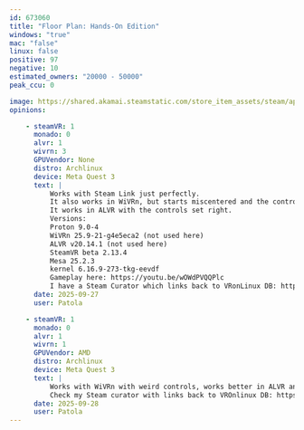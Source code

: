 ```yaml
---
id: 673060
title: "Floor Plan: Hands-On Edition"
windows: "true"
mac: "false"
linux: false
positive: 97
negative: 10
estimated_owners: "20000 - 50000"
peak_ccu: 0

image: https://shared.akamai.steamstatic.com/store_item_assets/steam/apps/673060/header.jpg?t=1646317595
opinions:

    - steamVR: 1
      monado: 0
      alvr: 1
      wivrn: 3
      GPUVendor: None
      distro: Archlinux
      device: Meta Quest 3
      text: |
          Works with Steam Link just perfectly.
          It also works in WiVRn, but starts miscentered and the controls are different and very bad there (you have to select stuff by pressing the thumbstick).
          It works in ALVR with the controls set right.
          Versions:
          Proton 9.0-4
          WiVRn 25.9-21-g4e5eca2 (not used here)
          ALVR v20.14.1 (not used here)
          SteamVR beta 2.13.4
          Mesa 25.2.3
          kernel 6.16.9-273-tkg-eevdf
          Gameplay here: https://youtu.be/wOWdPVQQPlc
          I have a Steam Curator which links back to VRonLinux DB: https://store.steampowered.com/curator/45753882-VR-Linux
      date: 2025-09-27
      user: Patola

    - steamVR: 1
      monado: 0
      alvr: 1
      wivrn: 1
      GPUVendor: AMD
      distro: Archlinux
      device: Meta Quest 3
      text: |
          Works with WiVRn with weird controls, works better in ALVR and Steam Link. Game is very short, you can finish it in 20 minutes: https://youtu.be/wOWdPVQQPlc
          Check my Steam curator with links back to VROnlinux DB: https://store.steampowered.com/curator/45753882-VR-Linux
      date: 2025-09-28
      user: Patola
---
```

